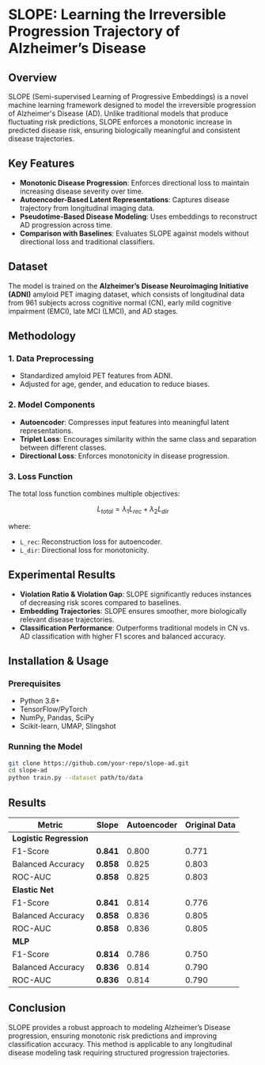 # SLOPE: Learning the Irreversible Progression Trajectory of Alzheimer’s Disease  

## Overview  
SLOPE (Semi-supervised Learning of Progressive Embeddings) is a novel machine learning framework designed to model the irreversible progression of Alzheimer's Disease (AD). Unlike traditional models that produce fluctuating risk predictions, SLOPE enforces a monotonic increase in predicted disease risk, ensuring biologically meaningful and consistent disease trajectories.  

## Key Features  
- **Monotonic Disease Progression**: Enforces directional loss to maintain increasing disease severity over time.  
- **Autoencoder-Based Latent Representations**: Captures disease trajectory from longitudinal imaging data.  
- **Pseudotime-Based Disease Modeling**: Uses embeddings to reconstruct AD progression across time.  
- **Comparison with Baselines**: Evaluates SLOPE against models without directional loss and traditional classifiers.  

## Dataset  
The model is trained on the **Alzheimer’s Disease Neuroimaging Initiative (ADNI)** amyloid PET imaging dataset, which consists of longitudinal data from 961 subjects across cognitive normal (CN), early mild cognitive impairment (EMCI), late MCI (LMCI), and AD stages.  

## Methodology  
### 1. Data Preprocessing  
- Standardized amyloid PET features from ADNI.  
- Adjusted for age, gender, and education to reduce biases.  

### 2. Model Components  
- **Autoencoder**: Compresses input features into meaningful latent representations.  
- **Triplet Loss**: Encourages similarity within the same class and separation between different classes.  
- **Directional Loss**: Enforces monotonicity in disease progression.  

### 3. Loss Function  
The total loss function combines multiple objectives:  
```math
L_{total} = \lambda_1 L_{rec} +  \lambda_2 L_{dir} 
```  
where:  
- `L_rec`: Reconstruction loss for autoencoder.  
- `L_dir`: Directional loss for monotonicity.  

## Experimental Results  
- **Violation Ratio & Violation Gap**: SLOPE significantly reduces instances of decreasing risk scores compared to baselines.  
- **Embedding Trajectories**: SLOPE ensures smoother, more biologically relevant disease trajectories.  
- **Classification Performance**: Outperforms traditional models in CN vs. AD classification with higher F1 scores and balanced accuracy.  

## Installation & Usage  
### Prerequisites  
- Python 3.8+  
- TensorFlow/PyTorch  
- NumPy, Pandas, SciPy  
- Scikit-learn, UMAP, Slingshot  

### Running the Model  
```bash
git clone https://github.com/your-repo/slope-ad.git
cd slope-ad
python train.py --dataset path/to/data
```  
## Results  
| Metric | Slope | Autoencoder | Original Data |  
|--------|--------|----------------------------|--------------|  
| **Logistic Regression** | | | |  
| F1-Score | **0.841** | 0.800 | 0.771 |  
| Balanced Accuracy | **0.858** | 0.825 | 0.803 |  
| ROC-AUC | **0.858** | 0.825 | 0.803 |  
| **Elastic Net** | | | |  
| F1-Score | **0.841** | 0.814 | 0.776 |  
| Balanced Accuracy | **0.858** | 0.836 | 0.805 |  
| ROC-AUC | **0.858** | 0.836 | 0.805 |  
| **MLP** | | | |  
| F1-Score | **0.814** | 0.786 | 0.750 |  
| Balanced Accuracy | **0.836** | 0.814 | 0.790 |  
| ROC-AUC | **0.836** | 0.814 | 0.790 |  

## Conclusion  
SLOPE provides a robust approach to modeling Alzheimer’s Disease progression, ensuring monotonic risk predictions and improving classification accuracy. This method is applicable to any longitudinal disease modeling task requiring structured progression trajectories.
